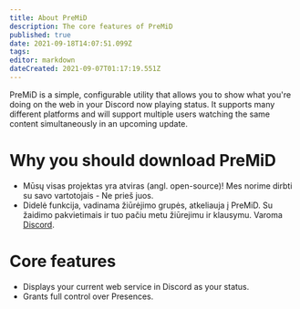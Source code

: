 ```yaml
---
title: About PreMiD
description: The core features of PreMiD
published: true
date: 2021-09-18T14:07:51.099Z
tags:
editor: markdown
dateCreated: 2021-09-07T01:17:19.551Z
---
```


PreMiD is a simple, configurable utility that allows you to show what you're doing on the web in your Discord now playing status. It supports many different platforms and will support multiple users watching the same content simultaneously in an upcoming update.

# Why you should download PreMiD
- Mūsų visas projektas yra atviras (angl. open-source)! Mes norime dirbti su savo vartotojais - Ne prieš juos.
- Didelė funkcija, vadinama žiūrėjimo grupės, atkeliauja į PreMiD. Su žaidimo pakvietimais ir tuo pačiu metu žiūrejimu ir klausymu. Varoma [Discord](https://discordapp.com/).

# Core features
- Displays your current web service in Discord as your status.
- Grants full control over Presences.